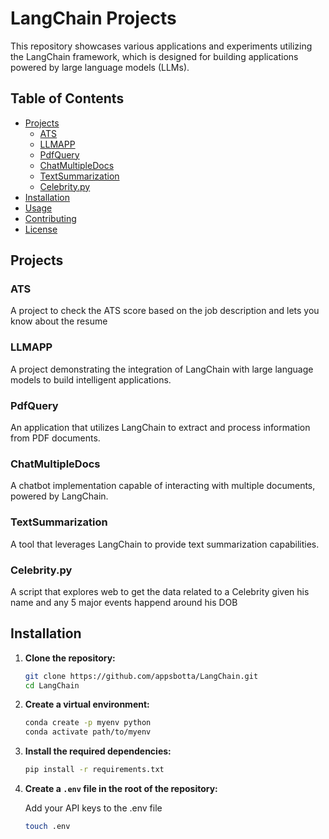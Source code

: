 # LangChain Projects

This repository showcases various applications and experiments utilizing the LangChain framework, which is designed for building applications powered by large language models (LLMs).

## Table of Contents

- [Projects](#projects)
  - [ATS](#ats)
  - [LLMAPP](#llmapp)
  - [PdfQuery](#pdfquery)
  - [ChatMultipleDocs](#chatmultipledocs)
  - [TextSummarization](#textsummarization)
  - [Celebrity.py](#celebritypy)
- [Installation](#installation)
- [Usage](#usage)
- [Contributing](#contributing)
- [License](#license)

## Projects

### ATS

A project to check the ATS score based on the job description and lets you know about the resume

### LLMAPP

A project demonstrating the integration of LangChain with large language models to build intelligent applications.

### PdfQuery

An application that utilizes LangChain to extract and process information from PDF documents.

### ChatMultipleDocs

A chatbot implementation capable of interacting with multiple documents, powered by LangChain.

### TextSummarization

A tool that leverages LangChain to provide text summarization capabilities.

### Celebrity.py

A script that explores web to get the data related to a Celebrity given his name and any 5 major events happend around his DOB


## Installation

1. **Clone the repository:**

   ```bash
   git clone https://github.com/appsbotta/LangChain.git
   cd LangChain

2. **Create a virtual environment:**

   ```bash
   conda create -p myenv python
   conda activate path/to/myenv

3. **Install the required dependencies:**

   ```bash
   pip install -r requirements.txt

4. **Create a `.env` file in the root of the repository:**
    
    Add your API keys to the .env file 
   ```bash
   touch .env
